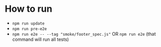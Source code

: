 # How to run

* `npm run update`
* `npm run pre-e2e`
* `npm run e2e -- --tag "smoke/footer_spec.js"` OR `npm run e2e` (that command will run all tests)



